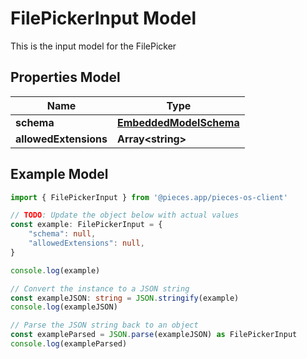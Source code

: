 
# FilePickerInput Model

This is the input model for the FilePicker

## Properties Model

Name | Type
------------ | -------------
**schema** | [**EmbeddedModelSchema**](EmbeddedModelSchema)
**allowedExtensions** | **Array&lt;string&gt;**

## Example Model

```typescript
import { FilePickerInput } from '@pieces.app/pieces-os-client'

// TODO: Update the object below with actual values
const example: FilePickerInput = {
    "schema": null,
    "allowedExtensions": null,
}

console.log(example)

// Convert the instance to a JSON string
const exampleJSON: string = JSON.stringify(example)
console.log(exampleJSON)

// Parse the JSON string back to an object
const exampleParsed = JSON.parse(exampleJSON) as FilePickerInput
console.log(exampleParsed)
```


